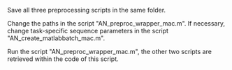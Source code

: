 Save all three preprocessing scripts in the same folder.

Change the paths in the script "AN_preproc_wrapper_mac.m". If necessary, change task-specific sequence parameters in the script "AN_create_matlabbatch_mac.m".

Run the script "AN_preproc_wrapper_mac.m", the other two scripts are retrieved within the code of this script.
